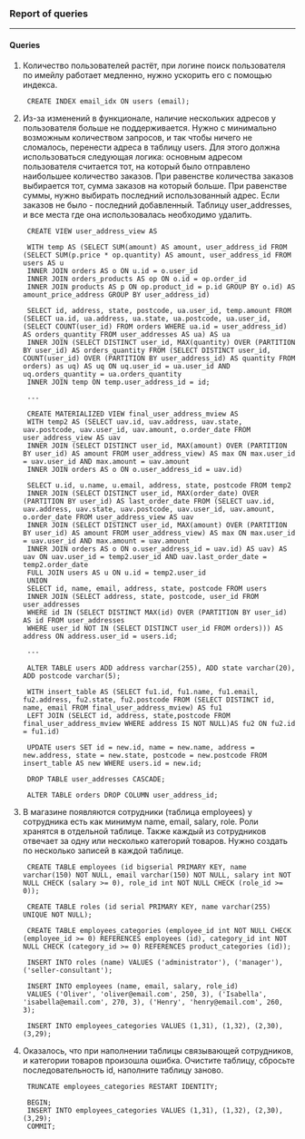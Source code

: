 ### Report of queries
---

#### Queries

1. Количество пользователей растёт, при логине поиск пользователя по имейлу работает медленно, нужно ускорить его с помощью индекса.

		CREATE INDEX email_idx ON users (email);

2. Из-за изменений в функционале, наличие нескольких адресов у пользователя больше не поддерживается.
Нужно с минимально возможным количеством запросов, и так чтобы ничего не сломалось, перенести адреса в таблицу users. Для этого должна использоваться следующая логика:
основным адресом пользователя считается тот, на который было отправлено наибольшее количество заказов.
При равенстве количества заказов выбирается тот, сумма заказов на который больше. При равенстве суммы, нужно выбирать последний использованный адрес.
Если заказов не было - последний добавленный.
Таблицу user_addresses, и все места где она использовалась необходимо удалить.


		CREATE VIEW user_address_view AS

		WITH temp AS (SELECT SUM(amount) AS amount, user_address_id FROM (SELECT SUM(p.price * op.quantity) AS amount, user_address_id FROM users AS u
		INNER JOIN orders AS o ON u.id = o.user_id
		INNER JOIN orders_products AS op ON o.id = op.order_id
		INNER JOIN products AS p ON op.product_id = p.id GROUP BY o.id) AS amount_price_address GROUP BY user_address_id)

		SELECT id, address, state, postcode, ua.user_id, temp.amount FROM (SELECT ua.id, ua.address, ua.state, ua.postcode, ua.user_id, (SELECT COUNT(user_id) FROM orders WHERE ua.id = user_address_id) AS orders_quantity FROM user_addresses AS ua) AS ua
		INNER JOIN (SELECT DISTINCT user_id, MAX(quantity) OVER (PARTITION BY user_id) AS orders_quantity FROM (SELECT DISTINCT user_id, COUNT(user_id) OVER (PARTITION BY user_address_id) AS quantity FROM orders) as uq) AS uq ON uq.user_id = ua.user_id AND uq.orders_quantity = ua.orders_quantity
		INNER JOIN temp ON temp.user_address_id = id;

		---

		CREATE MATERIALIZED VIEW final_user_address_mview AS
		WITH temp2 AS (SELECT uav.id, uav.address, uav.state, uav.postcode, uav.user_id, uav.amount, o.order_date FROM user_address_view AS uav
		INNER JOIN (SELECT DISTINCT user_id, MAX(amount) OVER (PARTITION BY user_id) AS amount FROM user_address_view) AS max ON max.user_id = uav.user_id AND max.amount = uav.amount
		INNER JOIN orders AS o ON o.user_address_id = uav.id)

		SELECT u.id, u.name, u.email, address, state, postcode FROM temp2
		INNER JOIN (SELECT DISTINCT user_id, MAX(order_date) OVER (PARTITION BY user_id) AS last_order_date FROM (SELECT uav.id, uav.address, uav.state, uav.postcode, uav.user_id, uav.amount, o.order_date FROM user_address_view AS uav 
		INNER JOIN (SELECT DISTINCT user_id, MAX(amount) OVER (PARTITION BY user_id) AS amount FROM user_address_view) AS max ON max.user_id = uav.user_id AND max.amount = uav.amount
		INNER JOIN orders AS o ON o.user_address_id = uav.id) AS uav) AS uav ON uav.user_id = temp2.user_id AND uav.last_order_date = temp2.order_date
		FULL JOIN users AS u ON u.id = temp2.user_id
		UNION
		SELECT id, name, email, address, state, postcode FROM users
		INNER JOIN (SELECT address, state, postcode, user_id FROM user_addresses
		WHERE id IN (SELECT DISTINCT MAX(id) OVER (PARTITION BY user_id) AS id FROM user_addresses
		WHERE user_id NOT IN (SELECT DISTINCT user_id FROM orders))) AS address ON address.user_id = users.id;

		---

		ALTER TABLE users ADD address varchar(255), ADD state varchar(20), ADD postcode varchar(5);

		WITH insert_table AS (SELECT fu1.id, fu1.name, fu1.email, fu2.address, fu2.state, fu2.postcode FROM (SELECT DISTINCT id, name, email FROM final_user_address_mview) AS fu1
		LEFT JOIN (SELECT id, address, state,postcode FROM final_user_address_mview WHERE address IS NOT NULL)AS fu2 ON fu2.id = fu1.id)

		UPDATE users SET id = new.id, name = new.name, address = new.address, state = new.state, postcode = new.postcode FROM insert_table AS new WHERE users.id = new.id;

		DROP TABLE user_addresses CASCADE;

		ALTER TABLE orders DROP COLUMN user_address_id;

3. В магазине появляются сотрудники (таблица employees) у сотрудника есть как минимум name, email, salary, role. Роли хранятся в отдельной таблице.
Также каждый из сотрудников отвечает за одну или несколько категорий товаров. Нужно создать по несколько записей в каждой таблице.

		CREATE TABLE employees (id bigserial PRIMARY KEY, name varchar(150) NOT NULL, email varchar(150) NOT NULL, salary int NOT NULL CHECK (salary >= 0), role_id int NOT NULL CHECK (role_id >= 0));

		CREATE TABLE roles (id serial PRIMARY KEY, name varchar(255) UNIQUE NOT NULL);

		CREATE TABLE employees_categories (employee_id int NOT NULL CHECK (employee_id >= 0) REFERENCES employees (id), category_id int NOT NULL CHECK (category_id >= 0) REFERENCES product_categories (id));

		INSERT INTO roles (name) VALUES ('administrator'), ('manager'), ('seller-consultant');

		INSERT INTO employees (name, email, salary, role_id)
		VALUES ('Oliver', 'oliver@email.com', 250, 3), ('Isabella', 'isabella@email.com', 270, 3), ('Henry', 'henry@email.com', 260, 3);

		INSERT INTO employees_categories VALUES (1,31), (1,32), (2,30), (3,29);

4. Оказалось, что при наполнении таблицы связывающей сотрудников, и категории товаров произошла ошибка. Очистите таблицу, сбросьте последовательность id, наполните таблицу заново.

		TRUNCATE employees_categories RESTART IDENTITY;
		
		BEGIN;
		INSERT INTO employees_categories VALUES (1,31), (1,32), (2,30), (3,29);
		COMMIT;
	